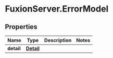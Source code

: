 # FuxionServer.ErrorModel

## Properties

Name | Type | Description | Notes
------------ | ------------- | ------------- | -------------
**detail** | [**Detail**](Detail.md) |  | 


